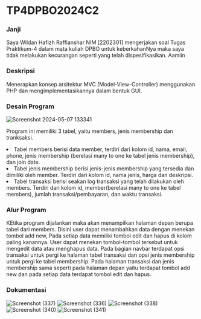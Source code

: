 <h1>TP4DPBO2024C2</h1>
<h3>Janji</h3>
Saya Wildan Hafizh Raffianshar NIM [2202301] mengerjakan soal Tugas Praktikum-4
dalam mata kuliah DPBO untuk keberkahanNya maka saya tidak melakukan kecurangan 
seperti yang telah dispesifikasikan. Aamiin

<h3>Deskripsi</h3>
Menerapkan konsep arsitektur MVC (Model-View-Controller) menggunakan PHP dan mengimplementasikannya dalam bentuk GUI. 

<h3>Desain Program</h3>

![Screenshot 2024-05-07 133341](https://github.com/WildanRaffians/TP4DPBO2024C2/assets/134181656/cb7af501-d394-49c0-92d3-00cabb5182f0)

Program ini memiliki 3 tabel, yaitu members, jenis membership dan tranksaksi.
<li>
  Tabel members berisi data member, terdiri dari kolom id, nama, email, phone, jenis membership (berelasi many to one ke tabel jenis membership), dan join date.
</li>
<li>
  Tabel jenis membership berisi jenis-jenis membership yang tersedia dan dimiliki oleh member. Terdiri dari kolom id, nama jenis, harga dan deskripsi.
</li>
<li>
  Tabel transaksi berisi seakan log transaksi yang telah dilakukan oleh members. Terdiri dari kolom id, member(berelasi many to one ke tabel members), jumlah transaksi/pembayaran, dan waktu transaksi.
</li>

<h3>Alur Program</h3>
KEtika program dijalankan maka akan menampilkan halaman depan berupa tabel dari members. Disini user dapat menambahkan data dengan menekan tombol add new, Pada setiap data memiliki tombol edit dan hapus di kolom paling kanannya. User dapat menekan tombol-tombol tersebut untuk mengedit data atau menghapus data. Pada bagian navbar terdapat opsi transaksi untuk pergi ke halaman tabel transaksi dan opsi jenis membership untuk pergi ke tabel membership. Pada halaman transaksi dan jenis membership sama seperti pada halaman depan yaitu terdapat tombol add new dan pada setiap data terdapat tombol edit dan hapus.

<h3>Dokumentasi</h3>

![Screenshot (337)](https://github.com/WildanRaffians/TP4DPBO2024C2/assets/134181656/fb29630c-3603-4971-91b0-b9378dce1fbf)
![Screenshot (336)](https://github.com/WildanRaffians/TP4DPBO2024C2/assets/134181656/15c85690-7142-4f70-be29-cfe0a49d6d01)
![Screenshot (338)](https://github.com/WildanRaffians/TP4DPBO2024C2/assets/134181656/650adce4-6396-4612-8140-6e5ccc225146)
![Screenshot (340)](https://github.com/WildanRaffians/TP4DPBO2024C2/assets/134181656/f1bb642f-0f96-432a-b213-1a3bbedb456e)
![Screenshot (341)](https://github.com/WildanRaffians/TP4DPBO2024C2/assets/134181656/8f119d91-a242-4d9d-b68a-7ee72e8fa9c8)
